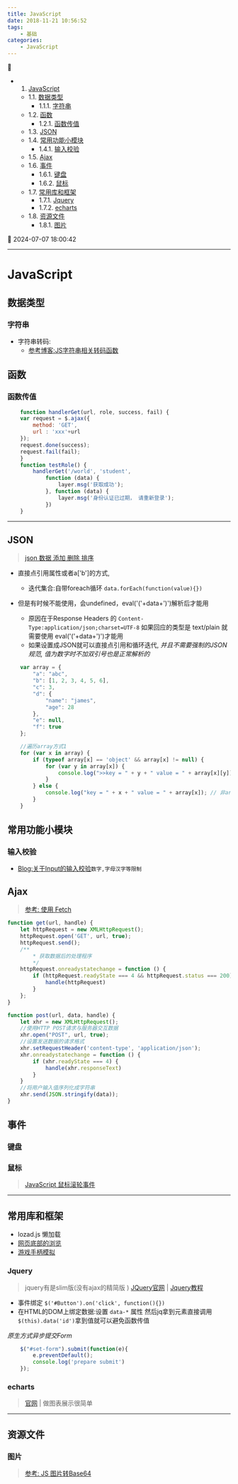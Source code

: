 ```yaml
---
title: JavaScript
date: 2018-11-21 10:56:52
tags: 
    - 基础
categories: 
    - JavaScript
---
```


💠

- 1. [JavaScript](#javascript)
    - 1.1. [数据类型](#数据类型)
        - 1.1.1. [字符串](#字符串)
    - 1.2. [函数](#函数)
        - 1.2.1. [函数传值](#函数传值)
    - 1.3. [JSON](#json)
    - 1.4. [常用功能小模块](#常用功能小模块)
        - 1.4.1. [输入校验](#输入校验)
    - 1.5. [Ajax](#ajax)
    - 1.6. [事件](#事件)
        - 1.6.1. [键盘](#键盘)
        - 1.6.2. [鼠标](#鼠标)
    - 1.7. [常用库和框架](#常用库和框架)
        - 1.7.1. [Jquery](#jquery)
        - 1.7.2. [echarts](#echarts)
    - 1.8. [资源文件](#资源文件)
        - 1.8.1. [图片](#图片)

💠 2024-07-07 18:00:42
****************************************
# JavaScript

## 数据类型

### 字符串
- 字符串转码:
    - [参考博客:JS字符串相关转码函数](http://www.cnblogs.com/xcsn/archive/2013/05/15/3079373.html)

## 函数
### 函数传值
```js
    function handlerGet(url, role, success, fail) {
    var request = $.ajax({
        method: 'GET',
        url : 'xxx'+url
    });
    request.done(success);
    request.fail(fail);
    }
    function testRole() {
        handlerGet('/world', 'student',
            function (data) {
                layer.msg('获取成功');
            }, function (data) {
                layer.msg('身份认证已过期， 请重新登录');
            })
    }
```
**********************
## JSON
> [json 数据 添加 删除 排序](http://blog.51yip.com/jsjquery/1583.html)

- 直接点引用属性或者a['b']的方式,
    - 迭代集合:自带foreach循环 `data.forEach(function(value){})`

- 但是有时候不能使用，会undefined，eval('('+data+')')解析后才能用
    - 原因在于Response Headers 的 `Content-Type:application/json;charset=UTF-8` 如果回应的类型是 text/plain 就需要使用 eval('('+data+')')才能用
    - 如果设置成JSON就可以直接点引用和循环迭代, _并且不需要强制的JSON规范, 值为数字时不加双引号也是正常解析的_

```js
    var array = {
        "a": "abc",
        "b": [1, 2, 3, 4, 5, 6],
        "c": 3,
        "d": {
            "name": "james",
            "age": 28
        },
        "e": null,
        "f": true
    };

    //遍历array方式1
    for (var x in array) {
        if (typeof array[x] == 'object' && array[x] != null) {
            for (var y in array[x]) {
                console.log(">>key = " + y + " value = " + array[x][y]);
            }
        } else {
            console.log("key = " + x + " value = " + array[x]); // 非array object
        }
    }
```
## 常用功能小模块
### 输入校验

- [Blog:关于Input的输入校验](http://yuncode.net/code/c_5039bb4a3fccf28)`数字,字母汉字等限制`

## Ajax
> [参考: 使用 Fetch](https://developer.mozilla.org/zh-CN/docs/Web/API/Fetch_API/Using_Fetch)

```js
function get(url, handle) {
    let httpRequest = new XMLHttpRequest();
    httpRequest.open('GET', url, true);
    httpRequest.send();
    /**
        * 获取数据后的处理程序
        */
    httpRequest.onreadystatechange = function () {
        if (httpRequest.readyState === 4 && httpRequest.status === 200) {
            handle(httpRequest)
        }
    };
}

function post(url, data, handle) {
    let xhr = new XMLHttpRequest();
    //使用HTTP POST请求与服务器交互数据
    xhr.open("POST", url, true);
    //设置发送数据的请求格式
    xhr.setRequestHeader('content-type', 'application/json');
    xhr.onreadystatechange = function () {
        if (xhr.readyState === 4) {
            handle(xhr.responseText)
        }
    }
    //将用户输入值序列化成字符串
    xhr.send(JSON.stringify(data));
}
```

## 事件
### 键盘

### 鼠标
> [JavaScript 鼠标滚轮事件](https://www.web-tinker.com/article/20037.html)

************************

## 常用库和框架
- lozad.js 懒加载
- [网页底部的浏览 ](https://www.logicbig.com/tutorials/java-ee-tutorial/jpa/group-by-criteria.html) 
- [游戏手柄模拟](https://www.phaser-china.com/example-30.html)

### Jquery
> jquery有是slim版(没有ajax的精简版 ) [JQuery官网](http://jquery.com/) | [Jquery教程](http://www.w3school.com.cn/jquery/index.asp)

- 事件绑定 `$('#Button').on('click', function(){})`
- 在HTML的DOM上绑定数据:设置 `data-*` 属性 然后jq拿到元素直接调用 `$(this).data('id')`拿到值就可以避免函数传值

_原生方式异步提交Form_
```js
    $("#set-form").submit(function(e){
        e.preventDefault();
        console.log('prepare submit')
    });
```

### echarts
> [官网](http://echarts.baidu.com/index.html) | 做图表展示很简单

***************************************

## 资源文件
### 图片
> [参考: JS 图片转Base64](http://www.cnblogs.com/wujingtao/p/5196836.html)
